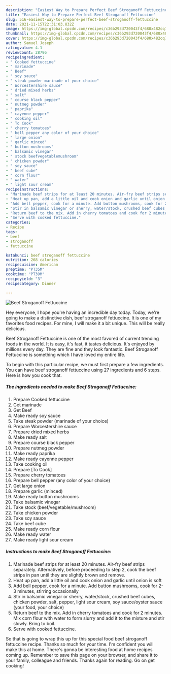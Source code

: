 ```yaml
---
description: "Easiest Way to Prepare Perfect Beef Stroganoff Fettuccine"
title: "Easiest Way to Prepare Perfect Beef Stroganoff Fettuccine"
slug: 516-easiest-way-to-prepare-perfect-beef-stroganoff-fettuccine
date: 2021-11-15T22:31:03.832Z
image: https://img-global.cpcdn.com/recipes/c36b293d720043f4/680x482cq70/beef-stroganoff-fettuccine-recipe-main-photo.jpg
thumbnail: https://img-global.cpcdn.com/recipes/c36b293d720043f4/680x482cq70/beef-stroganoff-fettuccine-recipe-main-photo.jpg
cover: https://img-global.cpcdn.com/recipes/c36b293d720043f4/680x482cq70/beef-stroganoff-fettuccine-recipe-main-photo.jpg
author: Samuel Joseph
ratingvalue: 4.1
reviewcount: 28796
recipeingredient:
- " Cooked fettuccine"
- " marinade"
- " Beef"
- " soy sauce"
- " steak powder marinade of your choice"
- " Worcestershire sauce"
- " dried mixed herbs"
- " salt"
- " course black pepper"
- " nutmeg powder"
- " paprika"
- " cayenne pepper"
- " cooking oil"
- " To Cook"
- " cherry tomatoes"
- " bell pepper any color of your choice"
- " large onion"
- " garlic minced"
- " button mushrooms"
- " balsamic vinegar"
- " stock beefvegetablemushroom"
- " chicken powder"
- " soy sauce"
- " beef cube"
- " corn flour"
- " water"
- " light sour cream"
recipeinstructions:
- "Marinade beef strips for at least 20 minutes. Air-fry beef strips separately. Alternatively, before proceeding to step 2, cook the beef strips in pan until they are slightly brown and remove."
- "Heat up pan, add a little oil and cook onion and garlic until onion is soft"
- "Add bell pepper, cook for a minute. Add button mushrooms, cook for 2-3 minutes, stirring occasionally"
- "Stir in balsamic vinegar or sherry, water/stock, crushed beef cubes, chicken powder, salt, pepper, light sour cream, soy sauce/oyster sauce (your food, your choice)"
- "Return beef to the mix. Add in cherry tomatoes and cook for 2 minutes. Mix corn flour with water to form slurry and add it to the mixture and stir slowly. Bring to boil."
- "Serve with cooked fettuccine."
categories:
- Recipe
tags:
- beef
- stroganoff
- fettuccine

katakunci: beef stroganoff fettuccine 
nutrition: 268 calories
recipecuisine: American
preptime: "PT35M"
cooktime: "PT39M"
recipeyield: "3"
recipecategory: Dinner

---
```



![Beef Stroganoff Fettuccine](https://img-global.cpcdn.com/recipes/c36b293d720043f4/680x482cq70/beef-stroganoff-fettuccine-recipe-main-photo.jpg)

Hey everyone, I hope you're having an incredible day today. Today, we're going to make a distinctive dish, beef stroganoff fettuccine. It is one of my favorites food recipes. For mine, I will make it a bit unique. This will be really delicious.



Beef Stroganoff Fettuccine is one of the most favored of current trending foods in the world. It is easy, it's fast, it tastes delicious. It's enjoyed by millions every day. They are fine and they look fantastic. Beef Stroganoff Fettuccine is something which I have loved my entire life.


To begin with this particular recipe, we must first prepare a few ingredients. You can have beef stroganoff fettuccine using 27 ingredients and 6 steps. Here is how you cook that.

<!--inarticleads1-->

##### The ingredients needed to make Beef Stroganoff Fettuccine:

1. Prepare  Cooked fettuccine
1. Get  marinade
1. Get  Beef
1. Make ready  soy sauce
1. Take  steak powder (marinade of your choice)
1. Prepare  Worcestershire sauce
1. Prepare  dried mixed herbs
1. Make ready  salt
1. Prepare  course black pepper
1. Prepare  nutmeg powder
1. Make ready  paprika
1. Make ready  cayenne pepper
1. Take  cooking oil
1. Prepare  [To Cook]
1. Prepare  cherry tomatoes
1. Prepare  bell pepper (any color of your choice)
1. Get  large onion
1. Prepare  garlic (minced)
1. Make ready  button mushrooms
1. Take  balsamic vinegar
1. Take  stock (beef/vegetable/mushroom)
1. Take  chicken powder
1. Take  soy sauce
1. Take  beef cube
1. Make ready  corn flour
1. Make ready  water
1. Make ready  light sour cream




<!--inarticleads2-->

##### Instructions to make Beef Stroganoff Fettuccine:

1. Marinade beef strips for at least 20 minutes. Air-fry beef strips separately. Alternatively, before proceeding to step 2, cook the beef strips in pan until they are slightly brown and remove.
1. Heat up pan, add a little oil and cook onion and garlic until onion is soft
1. Add bell pepper, cook for a minute. Add button mushrooms, cook for 2-3 minutes, stirring occasionally
1. Stir in balsamic vinegar or sherry, water/stock, crushed beef cubes, chicken powder, salt, pepper, light sour cream, soy sauce/oyster sauce (your food, your choice)
1. Return beef to the mix. Add in cherry tomatoes and cook for 2 minutes. Mix corn flour with water to form slurry and add it to the mixture and stir slowly. Bring to boil.
1. Serve with cooked fettuccine.




So that is going to wrap this up for this special food beef stroganoff fettuccine recipe. Thanks so much for your time. I'm confident you will make this at home. There's gonna be interesting food at home recipes coming up. Remember to save this page on your browser, and share it to your family, colleague and friends. Thanks again for reading. Go on get cooking!
